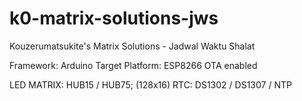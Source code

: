 # k0-matrix-solutions-jws
Kouzerumatsukite's Matrix Solutions - Jadwal Waktu Shalat

Framework: Arduino
Target Platform: ESP8266
OTA enabled

LED MATRIX: HUB15 / HUB75; (128x16)
RTC: DS1302 / DS1307 / NTP
